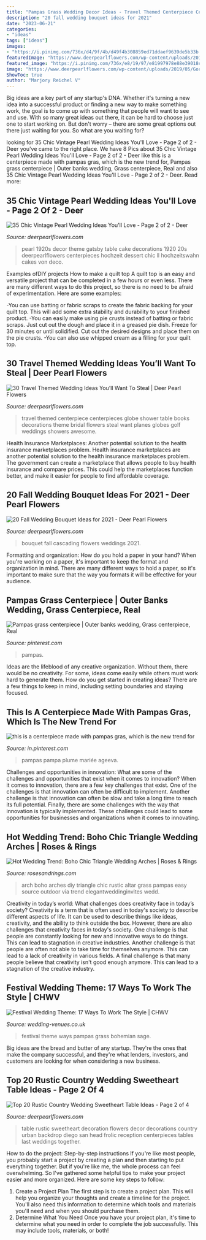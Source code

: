 ```yaml
---
title: "Pampas Grass Wedding Decor Ideas - Travel Themed Centerpiece Centerpieces Globe Shower Table Books Decorations Theme Bridal Flowers Steal Want Planes Globes Golf Weddings Showers Awesome"
description: "20 fall wedding bouquet ideas for 2021"
date: "2023-06-21"
categories:
- "ideas"
tags: ["ideas"]
images:
- "https://i.pinimg.com/736x/d4/9f/4b/d49f4b308859ed71ddaef9639de5b33b.jpg"
featuredImage: "https://www.deerpearlflowers.com/wp-content/uploads/2019/05/Gorgeous-fall-cascading-wedding-bouquet.jpg"
featured_image: "https://i.pinimg.com/736x/e8/19/97/e81997978e88e39018c88a3011f40581.jpg"
image: "https://www.deerpearlflowers.com/wp-content/uploads/2019/05/Gorgeous-fall-cascading-wedding-bouquet.jpg"
ShowToc: true
author: "Marjory Reichel V"
---
```



Big ideas are a key part of any startup's DNA. Whether it's turning a new idea into a successful product or finding a new way to make something work, the goal is to come up with something that people will want to see and use. With so many great ideas out there, it can be hard to choose just one to start working on. But don't worry – there are some great options out there just waiting for you. So what are you waiting for?

	

		
looking for 35 Chic Vintage Pearl Wedding Ideas You&#039;ll Love - Page 2 of 2 - Deer you've came to the right place. We have 8 Pics about 35 Chic Vintage Pearl Wedding Ideas You&#039;ll Love - Page 2 of 2 - Deer like this is a centerpiece made with pampas gras, which is the new trend for, Pampas grass centerpiece | Outer banks wedding, Grass centerpiece, Real and also 35 Chic Vintage Pearl Wedding Ideas You&#039;ll Love - Page 2 of 2 - Deer. Read more:
		
    
## 35 Chic Vintage Pearl Wedding Ideas You&#039;ll Love - Page 2 Of 2 - Deer

<img loading=lazy src="https://www.deerpearlflowers.com/wp-content/uploads/2016/10/1920s-vintage-pearl-wedding-dessert-decor.jpg" onerror="this.onerror=null;this.src='https://tse4.mm.bing.net/th?id=OIP.E_VjvJlQz9XFd-9DlLPu0gHaLH&amp;pid=15.1';" alt="35 Chic Vintage Pearl Wedding Ideas You&#039;ll Love - Page 2 of 2 - Deer">

_Source: deerpearlflowers.com_

>pearl 1920s decor theme gatsby table cake decorations 1920 20s deerpearlflowers centerpieces hochzeit dessert chic ll hochzeitswahn cakes von deco. 

	

Examples ofDIY projects
How to make a quilt top
A quilt top is an easy and versatile project that can be completed in a few hours or even less. There are many different ways to do this project, so there is no need to be afraid of experimentation. Here are some examples: 

-You can use batting or fabric scraps to create the fabric backing for your quilt top. This will add some extra stability and durability to your finished product. 
-You can easily make using pie crusts instead of batting or fabric scraps. Just cut out the dough and place it in a greased pie dish. Freeze for 30 minutes or until solidified. Cut out the desired designs and place them on the pie crusts. 
-You can also use whipped cream as a filling for your quilt top.

    
## 30 Travel Themed Wedding Ideas You’ll Want To Steal | Deer Pearl Flowers

<img loading=lazy src="https://www.deerpearlflowers.com/wp-content/uploads/2015/04/cute-centerpiece-with-books-globes-and-planes.jpg" onerror="this.onerror=null;this.src='https://tse4.mm.bing.net/th?id=OIP.QoFEq_QljfrftPa5DBhNNQHaLC&amp;pid=15.1';" alt="30 Travel Themed Wedding Ideas You’ll Want To Steal | Deer Pearl Flowers">

_Source: deerpearlflowers.com_

>travel themed centerpiece centerpieces globe shower table books decorations theme bridal flowers steal want planes globes golf weddings showers awesome. 

	

Health Insurance Marketplaces: Another potential solution to the health insurance marketplaces problem.
Health insurance marketplaces are another potential solution to the health insurance marketplaces problem. The government can create a marketplace that allows people to buy health insurance and compare prices. This could help the marketplaces function better, and make it easier for people to find affordable coverage.

    
## 20 Fall Wedding Bouquet Ideas For 2021 - Deer Pearl Flowers

<img loading=lazy src="https://www.deerpearlflowers.com/wp-content/uploads/2019/05/Gorgeous-fall-cascading-wedding-bouquet.jpg" onerror="this.onerror=null;this.src='https://tse2.mm.bing.net/th?id=OIP.yaJBUXSN0i07qbj8YvCZUAHaLH&amp;pid=15.1';" alt="20 Fall Wedding Bouquet Ideas for 2021 - Deer Pearl Flowers">

_Source: deerpearlflowers.com_

>bouquet fall cascading flowers weddings 2021. 

	

Formatting and organization: How do you hold a paper in your hand?
When you're working on a paper, it's important to keep the format and organization in mind. There are many different ways to hold a paper, so it's important to make sure that the way you formats it will be effective for your audience.

    
## Pampas Grass Centerpiece | Outer Banks Wedding, Grass Centerpiece, Real

<img loading=lazy src="https://i.pinimg.com/736x/e8/19/97/e81997978e88e39018c88a3011f40581.jpg" onerror="this.onerror=null;this.src='https://tse4.mm.bing.net/th?id=OIP.BPDOulv5Y0J6wEitBTcV5gHaLF&amp;pid=15.1';" alt="Pampas grass centerpiece | Outer banks wedding, Grass centerpiece, Real">

_Source: pinterest.com_

>pampas. 

	

Ideas are the lifeblood of any creative organization. Without them, there would be no creativity. For some, ideas come easily while others must work hard to generate them. How do you get started in creating ideas? There are a few things to keep in mind, including setting boundaries and staying focused.

    
## This Is A Centerpiece Made With Pampas Gras, Which Is The New Trend For

<img loading=lazy src="https://i.pinimg.com/736x/d4/9f/4b/d49f4b308859ed71ddaef9639de5b33b.jpg" onerror="this.onerror=null;this.src='https://tse3.mm.bing.net/th?id=OIP.wpnZgDDbZFiZwsQFFnXA-wHaLH&amp;pid=15.1';" alt="this is a centerpiece made with pampas gras, which is the new trend for">

_Source: in.pinterest.com_

>pampas pampa plume mariée ageeva. 

	

Challenges and opportunities in innovation: What are some of the challenges and opportunities that exist when it comes to innovation?
When it comes to innovation, there are a few key challenges that exist. One of the challenges is that innovation can often be difficult to implement. Another challenge is that innovation can often be slow and take a long time to reach its full potential. Finally, there are some challenges with the way that innovation is typically implemented. These challenges could lead to some opportunities for businesses and organizations when it comes to innovating.

    
## Hot Wedding Trend: Boho Chic Triangle Wedding Arches | Roses &amp; Rings

<img loading=lazy src="http://www.rosesandrings.com/wp-content/uploads/2018/09/boho-pampas-grass-wedding-arch-2-1.jpg" onerror="this.onerror=null;this.src='https://tse2.mm.bing.net/th?id=OIP.WNpc3B67l8K3IlSWGxc1MQHaKl&amp;pid=15.1';" alt="Hot Wedding Trend: Boho Chic Triangle Wedding Arches | Roses &amp; Rings">

_Source: rosesandrings.com_

>arch boho arches diy triangle chic rustic altar grass pampas easy source outdoor via trend elegantweddinginvites wedd. 

	

Creativity in today’s world: What challenges does creativity face in today’s society?
Creativity is a term that is often used in today's society to describe different aspects of life. It can be used to describe things like ideas, creativity, and the ability to think outside the box. However, there are also challenges that creativity faces in today's society. One challenge is that people are constantly looking for new and innovative ways to do things. This can lead to stagnation in creative industries. Another challenge is that people are often not able to take time for themselves anymore. This can lead to a lack of creativity in various fields. A final challenge is that many people believe that creativity isn't good enough anymore. This can lead to a stagnation of the creative industry.

    
## Festival Wedding Theme: 17 Ways To Work The Style | CHWV

<img loading=lazy src="https://www.wedding-venues.co.uk/sites/default/files/10-festival-wedding-theme-bohemian-sage-green-wedding.jpg" onerror="this.onerror=null;this.src='https://tse4.mm.bing.net/th?id=OIP.splyGa-mioU0_PuQ1o6WJwHaLF&amp;pid=15.1';" alt="Festival Wedding Theme: 17 Ways To Work The Style | CHWV">

_Source: wedding-venues.co.uk_

>festival theme ways pampas grass bohemian sage. 

	

Big ideas are the bread and butter of any startup. They're the ones that make the company successful, and they're what lenders, investors, and customers are looking for when considering a new business.

    
## Top 20 Rustic Country Wedding Sweetheart Table Ideas - Page 2 Of 4

<img loading=lazy src="https://www.deerpearlflowers.com/wp-content/uploads/2017/04/rustic-sweetheart-table-overflowing-with-flowers.jpg" onerror="this.onerror=null;this.src='https://tse4.mm.bing.net/th?id=OIP.71pyldyE-xtOIAToniSOWgHaLH&amp;pid=15.1';" alt="Top 20 Rustic Country Wedding Sweetheart Table Ideas - Page 2 of 4">

_Source: deerpearlflowers.com_

>table rustic sweetheart decoration flowers decor decorations country urban backdrop diego san head frolic reception centerpieces tables last weddings together. 

	

How to do the project: Step-by-step instructions
If you're like most people, you probably start a project by creating a plan and then starting to put everything together. But if you're like me, the whole process can feel overwhelming. So I've gathered some helpful tips to make your project easier and more organized. Here are some key steps to follow:
1. Create a Project Plan 
The first step is to create a project plan. This will help you organize your thoughts and create a timeline for the project. You'll also need this information to determine which tools and materials you'll need and when you should purchase them. 
2. Determine What You Need 
Once you have your project plan, it's time to determine what you need in order to complete the job successfully. This may include tools, materials, or both! 

